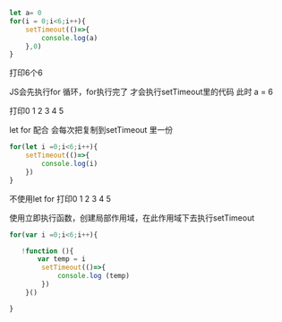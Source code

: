 ```javascript
let a= 0
for(i = 0;i<6;i++){
    setTimeout(()=>{
        console.log(a)
    },0)
}

```
打印6个6


JS会先执行for 循环，for执行完了 才会执行setTimeout里的代码
此时 a = 6



打印0 1 2 3 4 5  

let for 配合 会每次把复制到setTimeout 里一份
```javascript
for(let i =0;i<6;i++){
    setTimeout(()=>{
        console.log(i)
    })
}

```


不使用let for  打印0 1 2 3 4 5  

使用立即执行函数，创建局部作用域，在此作用域下去执行setTimeout

```javascript
for(var i =0;i<6;i++){

   !function (){
       var temp = i
        setTimeout(()=>{
            console.log (temp)
        })
    }()

}

```